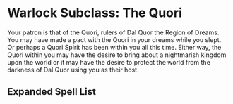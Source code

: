 # Warlock Subclass: The Quori

Your patron is that of the Quori, rulers of Dal Quor the Region of Dreams. You may have made a pact with the Quori in your dreams while you slept. Or perhaps a Quori Spirit has been within you all this time. Either way, the Quori within you may have the desire to bring about a nightmarish kingdom upon the world or it may have the desire to protect the world from the darkness of Dal Quor using you as their host.


## Expanded Spell List ##

